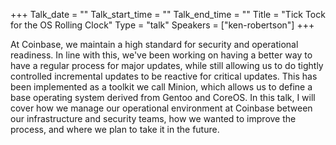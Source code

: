 +++
Talk_date = ""
Talk_start_time = ""
Talk_end_time = ""
Title = "Tick Tock for the OS Rolling Clock"
Type = "talk"
Speakers = ["ken-robertson"]
+++

At Coinbase, we maintain a high standard for security and operational readiness. In line with this, we've been working on having a better way to have a regular process for major updates, while still allowing us to do tightly controlled incremental updates to be reactive for critical updates. This has been implemented as a toolkit we call Minion, which allows us to define a base operating system derived from Gentoo and CoreOS. In this talk, I will cover how we manage our operational environment at Coinbase between our infrastructure and security teams, how we wanted to improve the process, and where we plan to take it in the future.
